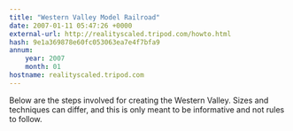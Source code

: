 ```yaml
---
title: "Western Valley Model Railroad"
date: 2007-01-11 05:47:26 +0000
external-url: http://realityscaled.tripod.com/howto.html
hash: 9e1a369878e60fc053063ea7e4f7bfa9
annum:
    year: 2007
    month: 01
hostname: realityscaled.tripod.com
---
```


Below are the steps involved for creating the Western Valley. Sizes and techniques can differ, and this is only meant to be informative and not rules to follow.
